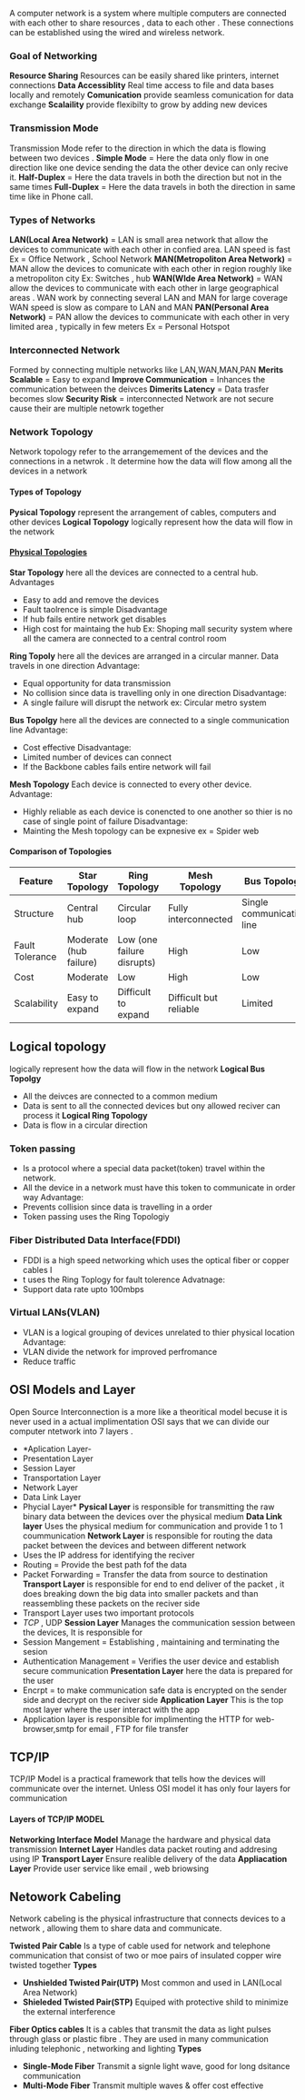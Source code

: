 A computer network is a system where multiple computers are connected with each other  to share resources , data to each other . These connections can be established using the wired and wireless network.
### Goal of Networking
**Resource Sharing** Resources can be easily shared like printers, internet connections
**Data Accessiblity** Real time access to file and data bases locally and remotely
**Comunication** provide seamless comunication for data exchange
**Scalaility** provide flexibilty to grow by adding new devices

### Transmission Mode
Transmission Mode refer to the direction in which the data is flowing between two devices . 
**Simple Mode** = Here the data only flow in one direction like one device sending the data the other device can only recive it.
**Half-Duplex** = Here the data travels in both the direction but not in the same times 
**Full-Duplex** = Here the data travels in both the direction in same time like in Phone call. 

### Types of Networks
**LAN(Local Area Network)** = LAN is small area network that allow the devices to communicate with each other in confied area. 
LAN speed is fast
Ex = Office Network , School Network
**MAN(Metropoliton Area Network)** = MAN allow the devices to comunicate with each other in  region roughly like a metropoliton city
Ex: Switches , hub
**WAN(WIde Area Network)** = WAN allow the devices to communicate with each other in large geographical areas . WAN work by connecting several LAN and MAN for large coverage
WAN speed is slow as compare to LAN and MAN
**PAN(Personal Area Network)** = PAN allow the devices to communicate with each other in very limited area , typically in few meters 
Ex = Personal Hotspot

### Interconnected Network
Formed by connecting multiple networks like LAN,WAN,MAN,PAN 
**Merits**
**Scalable** = Easy to expand
**Improve Communication** = Inhances the communication between the deivces
**Dimerits
Latency** = Data trasfer becomes slow
**Security Risk** = interconnected Network are not secure cause their are multiple netowrk together

### Network Topology
Network topology refer to the arrangemement of the devices and the connections in a netwrok . It determine how the data will flow among all the devices in a network
#### Types of Topology
**Pysical Topology** represent the arrangement of cables, computers and other devices
**Logical Topology** logically represent how the data will flow in the network
#### <u>Physical Topologies</u>
**Star Topology** here all the devices are connected to a central hub.
Advantages 
- Easy to add and remove the devices
- Fault taolrence is simple
Disadvantage
- If hub fails entire network get disables
- High cost for maintaing the hub
Ex: Shoping mall security system where all the camera are connected to a central control room

**Ring Topoly** here all the devices are arranged in a circular manner. Data travels in one direction
Advantage:
- Equal opportunity for data transmission
- No collision since data is travelling only in one direction
Disadvantage:
- A single failure will disrupt the network
ex: Circular metro system

**Bus Topolgy** here all the devices are connected to a single communication line 
Advantage:
- Cost effective
Disadvantage:
- Limited number of devices can connect
- If the Backbone cables fails entire network will fail

**Mesh Topology** Each device is connected to every other device.
Advantage:
- Highly reliable as each device is conencted to one another so thier is no case of single point of failure
Disadvantage:
- Mainting the Mesh topology can be expnesive
ex = Spider web
#### Comparison of Topologies

| Feature         | Star Topology          | Ring Topology              | Mesh Topology          | Bus Topology              |
| --------------- | ---------------------- | -------------------------- | ---------------------- | ------------------------- |
| Structure       | Central hub            | Circular loop              | Fully interconnected   | Single communication line |
| Fault Tolerance | Moderate (hub failure) | Low (one failure disrupts) | High                   | Low                       |
| Cost            | Moderate               | Low                        | High                   | Low                       |
| Scalability     | Easy to expand         | Difficult to expand        | Difficult but reliable | Limited                   |
## Logical topology 
 logically represent how the data will flow in the network
 **Logical Bus Topolgy** 
 - All the deivces are connected to a common medium
 - Data is sent to all the connected devices but ony allowed reciver can process it
 **Logical Ring Topology**
 - Data is flow in a circular direction

### Token passing
- Is a protocol where a special data packet(token) travel within the network. 
- All the device in a network must have this token to communicate in order way
Advantage:
- Prevents collision since data is travelling in a order
- Token passing uses the Ring Topologiy

### Fiber Distributed Data Interface(FDDI)
- FDDI is a high speed networking which uses the optical fiber or copper cables I
- t uses the Ring Toplogy for fault tolerence
Advatnage:
- Support data rate upto 100mbps

### Virtual LANs(VLAN)
- VLAN is a logical grouping of devices  unrelated to thier physical location
Advantage:
- VLAN divide the network for improved perfromance
- Reduce traffic


## OSI Models and Layer
Open Source Interconnection is a more like a theoritical model becuse it is never used in a actual implimentation
OSI says that we can divide our computer ntetwork into 7 layers .
  -  *Aplication Layer- 
  -  Presentation Layer
  - Session Layer
  - Transportation Layer
  - Network Layer
  - Data Link Layer
  - Phycial Layer*
  **Pysical Layer** is responsible for transmitting the raw binary data between the devices over the physical medium
  **Data Link layer** Uses the physical medium for communication and provide 1 to 1 coummunication
 **Network Layer** is responsible for routing the data packet between the devices and between different network
 - Uses the IP address for identifying the reciver
 - Routing  = Provide the best path fof the data
 - Packet Forwarding = Transfer the data from source to destination 
 **Transport Layer** is responsible for end to end deliver of the packet , it does breaking down the big data into smaller packets and than reassembling these packets on the reciver side
 - Transport Layer uses two important protocols 
 - *TCP* , UDP
 **Session Layer** Manages the communication session between the devices, It is responsible for
 - Session Mangement = Establishing , maintaining and terminating the sesion
 - Authentication Management = Verifies the user device and establish secure communication
**Presentation Layer** here the data is prepared for the user
- Encrpt = to make communication safe data is encrypted on the sender side and decrypt on the reciver side
**Application Layer**  This is the top most layer where the user interact with the app
- Application layer is responsible for implimenting the HTTP for web-browser,smtp for email , FTP for file transfer

## TCP/IP
TCP/IP Model is a practical framework that tells how the devices will communicate over the internet. Unless OSI model it has only four layers for communication
#### Layers of TCP/IP MODEL
**Networking Interface Model** Manage the hardware and physical data transmission
**Internet Layer** Handles data packet routing and addresing using IP
**Transport Layer** Ensure realible delivery of the data
**Appliacation Layer** Provide user service like email , web briowsing

## Netowork Cabeling
Network cabeling is the physical infrastructure that connects devices to a network , allowing them to share data and communicate. 

**Twisted Pair Cable** 
Is a type of cable used for network and telephone communication that consist of two or moe pairs of insulated copper wire twisted together **Types**
- **Unshielded Twisted Pair(UTP)** Most common and used in LAN(Local Area Network)
- **Shieleded Twisted Pair(STP)** Equiped with protective shild to minimize the external interference  

**Fiber Optics cables**
It is a cables that transmit the data as light pulses through glass or plastic fibre . They are used in many communication inluding telephonic , networking and lighting 
**Types**
- **Single-Mode Fiber** Transmit a signle light wave, good for long dsitance communication
- **Multi-Mode Fiber** Transmit multiple waves & offer cost effective